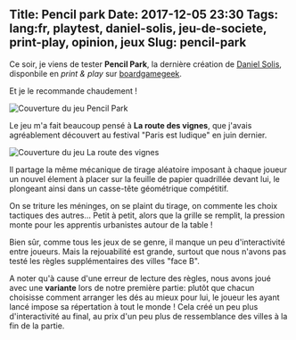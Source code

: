 Title: Pencil park
Date: 2017-12-05 23:30
Tags: lang:fr, playtest, daniel-solis, jeu-de-societe, print-play, opinion, jeux
Slug: pencil-park
---
Ce soir, je viens de tester **Pencil Park**, la dernière création de [Daniel Solis](http://danielsolisblog.blogspot.fr/search/label/Pencil%20Park),
disponbile en _print & play_ sur [boardgamegeek](https://boardgamegeek.com/filepage/147337/pencil-park-print-and-playtest).

Et je le recommande chaudement !

![Couverture du jeu Pencil Park](images/2017/12/pencil-park.jpg)

Le jeu m'a fait beaucoup pensé à **La route des vignes**, que j'avais agréablement découvert au festival "Paris est ludique" en juin dernier.

![Couverture du jeu La route des vignes](images/2017/12/la-route-des-vignes.jpg)

Il partage la même mécanique de tirage aléatoire imposant à chaque joueur un nouvel élement à placer sur la feuille de papier quadrillée devant lui,
le plongeant ainsi dans un casse-tête géométrique compétitif.

On se triture les méninges, on se plaint du tirage, on commente les choix tactiques des autres...
Petit à petit, alors que la grille se remplit, la pression monte pour les apprentis urbanistes autour de la table !

Bien sûr, comme tous les jeux de se genre, il manque un peu d'interactivité entre joueurs.
Mais la rejouabilité est grande, surtout que nous n'avons pas testé les règles supplémentaires des villes "face B".

A noter qu'à cause d'une erreur de lecture des règles, nous avons joué avec une **variante** lors de notre première partie:
plutôt que chacun choisisse comment arranger les dés au mieux pour lui, le joueur les ayant lancé impose sa répertation à tout le monde !
Cela créé un peu plus d'interactivité au final, au prix d'un peu plus de ressemblance des villes à la fin de la partie.

<style>
article img {
    display: block;
    margin: 0 auto;
    max-height: 30rem;
}
</style>
